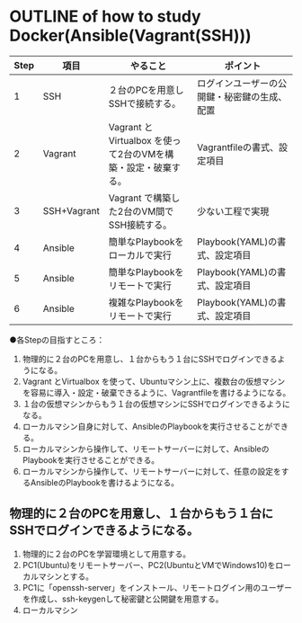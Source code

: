 # OUTLINE of how to study Docker(Ansible(Vagrant(SSH)))



|Step|項目|やること|ポイント|
|---|---|---|---|
|1|SSH|２台のPCを用意しSSHで接続する。|ログインユーザーの公開鍵・秘密鍵の生成、配置
|2|Vagrant|Vagrant と Virtualbox を使って2台のVMを構築・設定・破棄する。|Vagrantfileの書式、設定項目
|3|SSH+Vagrant|Vagrant で構築した2台のVM間でSSH接続する。|少ない工程で実現
|4|Ansible|簡単なPlaybookをローカルで実行|Playbook(YAML)の書式、設定項目
|5|Ansible|簡単なPlaybookをリモートで実行|Playbook(YAML)の書式、設定項目
|6|Ansible|複雑なPlaybookをリモートで実行|Playbook(YAML)の書式、設定項目

●各Stepの目指すところ：
1. 物理的に２台のPCを用意し、１台からもう１台にSSHでログインできるようになる。
2. Vagrant とVirtualbox を使って、Ubuntuマシン上に、複数台の仮想マシンを容易に導入・設定・破棄できるように、Vagrantfileを書けるようになる。
3. １台の仮想マシンからもう１台の仮想マシンにSSHでログインできるようになる。
4. ローカルマシン自身に対して、AnsibleのPlaybookを実行させることができる。
5. ローカルマシンから操作して、リモートサーバーに対して、AnsibleのPlaybookを実行させることができる。
6. ローカルマシンから操作して、リモートサーバーに対して、任意の設定をするAnsibleのPlaybookを書けるようになる。

## 物理的に２台のPCを用意し、１台からもう１台にSSHでログインできるようになる。
1. 物理的に２台のPCを学習環境として用意する。
2. PC1(Ubuntu)をリモートサーバー、PC2(UbuntuとVMでWindows10)をローカルマシンとする。
3. PC1に「openssh-server」をインストール、リモートログイン用のユーザーを作成し、ssh-keygenして秘密鍵と公開鍵を用意する。
4. ローカルマシン

